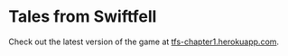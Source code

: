 # Tales from Swiftfell

Check out the latest version of the game at [tfs-chapter1.herokuapp.com](tfs-chapter1.herokuapp.com).